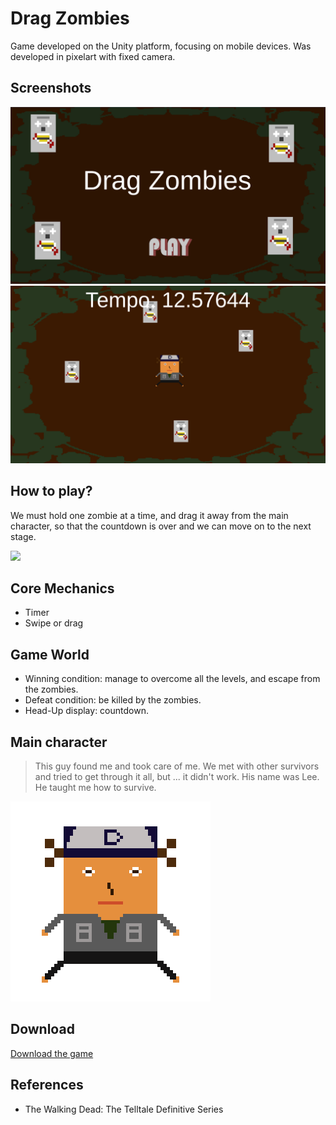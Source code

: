 # Drag Zombies
Game developed on the Unity platform, focusing on mobile devices. Was developed in pixelart with fixed camera.
## Screenshots
![Main Menu](/Screenshots/Screenshot_20201007-213930.png)
![In game](/Screenshots/Screenshot_20201007-213946.png)
## How to play?
We must hold one zombie at a time, and drag it away from the main character, so that the countdown is over and we can move on to the next stage.

![](/Screenshots/drag-zombies.gif)
## Core Mechanics
- Timer
- Swipe or drag
## Game World
- Winning condition: manage to overcome all the levels, and escape from the zombies.
- Defeat condition: be killed by the zombies.
- Head-Up display: countdown.
## Main character
> This guy found me and took care of me. We met with other survivors and tried to get through it all, but ... it didn't work. His name was Lee. He taught me how to survive.

![Clementine](/Assets/Images/ClementineZombies.png)
## Download
[Download the game](https://thiagos98.itch.io/drag-zombies "Download the game")

## References
- The Walking Dead: The Telltale Definitive Series
